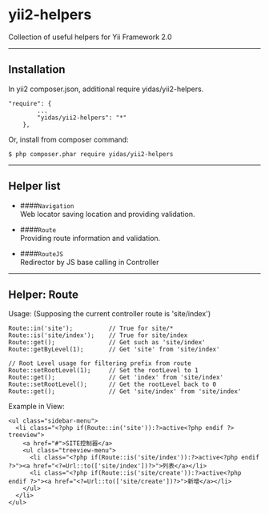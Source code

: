 # yii2-helpers

Collection of useful helpers for Yii Framework 2.0

---

## Installation

In yii2 composer.json, additional require yidas/yii2-helpers.
```
"require": {
        ...
        "yidas/yii2-helpers": "*"
    },
```

Or, install from composer command:
```
$ php composer.phar require yidas/yii2-helpers
```

---

## Helper list

- ####`Navigation`  
  Web locator saving location and providing validation.

- ####`Route`  
  Providing route information and validation.

- ####`RouteJS`  
  Redirector by JS base calling in Controller
  
---

## Helper: Route

Usage: (Supposing the current controller route is 'site/index')

```
Route::in('site');          // True for site/*
Route::is('site/index');    // True for site/index
Route::get();               // Get such as 'site/index'
Route::getByLevel(1);       // Get 'site' from 'site/index'

// Root Level usage for filtering prefix from route
Route::setRootLevel(1);     // Set the rootLevel to 1
Route::get();               // Get 'index' from 'site/index' 
Route::setRootLevel();      // Get the rootLevel back to 0
Route::get();               // Get 'site/index' from 'site/index'
```
Example in View:

```
<ul class="sidebar-menu">
  <li class="<?php if(Route::in('site')):?>active<?php endif ?> treeview">
    <a href="#">SITE控制器</a>
    <ul class="treeview-menu">
      <li class="<?php if(Route::is('site/index')):?>active<?php endif ?>"><a href="<?=Url::to(['site/index'])?>">列表</a></li>
      <li class="<?php if(Route::is('site/create')):?>active<?php endif ?>"><a href="<?=Url::to(['site/create'])?>">新增</a></li>
    </ul>
  </li>
</ul>
```
